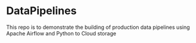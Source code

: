 # DataPipelines
This repo is to demonstrate the building of production data pipelines using Apache Airflow and Python to Cloud storage
